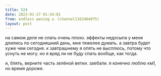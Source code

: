 ```yaml
---
title: 524
date: 2023-01-27 01:34:01
from: endless шизing ⍼ (channel1162404975)
layout: post
---
```


на самом деле не спать очень плохо. эффекты недосыпа у меня длились по сегодняшний день, мне тяжелее думать.
а завтра будет хуже чем сегодня. к завтрашнему я опять не высплюсь, потому что уснуть не могу. но я вряд ли не буду спать вообще, как тогда.

и, блять, верните часть зелёной ветки. заебали. я конечно люблю км1, но время дороже.
